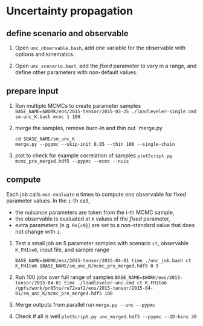 Uncertainty propagation
========================

define scenario and observable
---------------------------

1. Open `unc_observable.bash`, add one variable for the observable
   with options and kinematics.

2. Open `unc_scenario.bash`, add the *fixed* parameter to vary in a range, and
   define other parameters with non-default values.

prepare input
-------------

1. Run multiple MCMCs to create parameter samples
   `BASE_NAME=$WORK/eos/2015-tensor/2015-03-25 ./loadleveler-single.cmd sm-unc_K.bash mcmc 1 100`

2. merge the samples, remove burn-in and thin out `merge.py

   ```
   cd $BASE_NAME/sm_unc_K
   merge.py --pypmc --skip-init 0.05 --thin 100 --single-chain
   ```

3. plot to check for example correlation of samples
   `plotScript.py mcmc_pre_merged.hdf5 --pypmc --mcmc --nuis`

compute
-------

Each job calls `eos-evaluate` `N` times to compute *one* observable for fixed
parameter values. In the `i`-th call,
* the nuisance parameters are taken from the i-th MCMC sample,
* the observable is evaluated at `K` values of the *fixed* parameter,
* extra parameters (e.g. `Re{c9}`) are set to a non-standard value that does not change with `i`.

1. Test a small job on 5 parameter samples with scenario `ct`, observable `K_FH1to6`, input file, and sample range
   ```
   BASE_NAME=$WORK/eos/2015-tensor/2015-04-01 time ./unc_job.bash ct K_FH1to6 $BASE_NAME/sm_unc_K/mcmc_pre_merged.hdf5 0 5
   ```

2. Run 100 jobs over full range of samples
   `BASE_NAME=$WORK/eos/2015-tensor/2015-04-01 time ./loadleveler-unc.cmd ct K_FH1to6 /gpfs/work/pr85tu/ru72xaf2/eos/2015-tensor/2015-04-01/sm_unc_K/mcmc_pre_merged.hdf5 100`

3. Merge outputs from parallel run
   `merge.py --unc --pypmc`

4. Check if all is well
   `plotScript.py unc_merged.hdf5 --pypmc --1D-bins 30`
